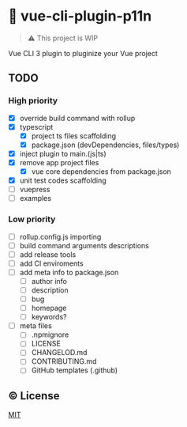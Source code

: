 # :electric_plug: vue-cli-plugin-p11n

> :warning: This project is WIP

Vue CLI 3 plugin to pluginize your Vue project

## TODO

### High priority
- [x] override build command with rollup
- [x] typescript
  - [x] project ts files scaffolding
  - [x] package.json (devDependencies, files/types)
- [x] inject plugin to main.(js|ts)
- [x] remove app project files
  - [x] vue core dependencies from package.json
- [x] unit test codes scaffolding
- [ ] vuepress
- [ ] examples

### Low priority
- [ ] rollup.config.js importing
- [ ] build command arguments descriptions
- [ ] add release tools
- [ ] add CI enviroments
- [ ] add meta info to package.json
  - [ ] author info
  - [ ] description
  - [ ] bug
  - [ ] homepage
  - [ ] keywords?
- [ ] meta files
  - [ ] .npmignore
  - [ ] LICENSE
  - [ ] CHANGELOD.md
  - [ ] CONTRIBUTING.md
  - [ ] GitHub templates (.github)

## :copyright: License

[MIT](http://opensource.org/licenses/MIT)
